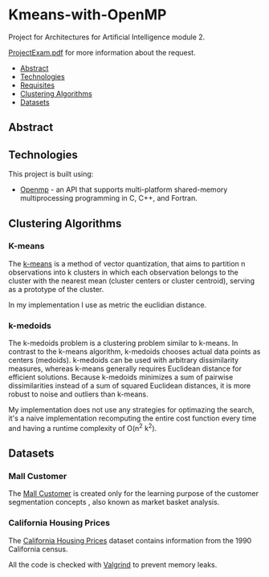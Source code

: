# Kmeans-with-OpenMP

Project for Architectures for Artificial Intelligence module 2.

[ProjectExam.pdf](ProjectExam.pdf) for more information about the request.

- [Abstract](#abstract)
- [Technologies](#tech)
- [Requisites](#requisites)
- [Clustering Algorithms](#clustering-algorithms)
- [Datasets](#datasets)

## Abstract


## Technologies

This project is built using:

- [Openmp](https://www.openmp.org/) - an API that supports multi-platform shared-memory multiprocessing programming in C, C++, and Fortran.

## Clustering Algorithms

### K-means

The [k-means](https://en.wikipedia.org/wiki/K-means_clustering)  is a method of vector quantization, that aims to partition n observations into k clusters in which each observation belongs to the cluster with the nearest mean (cluster centers or cluster centroid), serving as a prototype of the cluster.

In my implementation I use as metric the euclidian distance.

### k-medoids

The k-medoids problem is a clustering problem similar to k-means. In contrast to the k-means algorithm, k-medoids chooses actual data points as centers (medoids). k-medoids can be used with arbitrary dissimilarity measures, whereas k-means generally requires Euclidean distance for efficient solutions. Because k-medoids minimizes a sum of pairwise dissimilarities instead of a sum of squared Euclidean distances, it is more robust to noise and outliers than k-means. 

My implementation does not use any strategies for optimazing the search, it's a naive implementation recomputing the entire cost function every time and having a runtime complexity of O(n<sup>2</sup> k<sup>2</sup>). 

[TODO]: #

## Datasets

### Mall Customer

The [Mall Customer](https://www.kaggle.com/vjchoudhary7/customer-segmentation-tutorial-in-python) is created only for the learning purpose of the customer segmentation concepts , also known as market basket analysis. 

### California Housing Prices

The [California Housing Prices](https://www.kaggle.com/camnugent/california-housing-prices) dataset contains information from the 1990 California census. 

All the code is checked with [Valgrind](https://valgrind.org/) to prevent memory leaks.